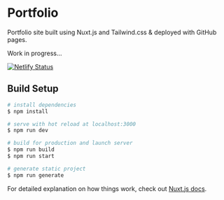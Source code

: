 # Portfolio

Portfolio site built using Nuxt.js and Tailwind.css & deployed with GitHub pages.

Work in progress...

[![Netlify Status](https://api.netlify.com/api/v1/badges/083027fa-8c5f-4410-9e28-d8c593d9011c/deploy-status)](https://app.netlify.com/sites/hopeful-stonebraker-f41828/deploys)

## Build Setup

```bash
# install dependencies
$ npm install

# serve with hot reload at localhost:3000
$ npm run dev

# build for production and launch server
$ npm run build
$ npm run start

# generate static project
$ npm run generate
```

For detailed explanation on how things work, check out [Nuxt.js docs](https://nuxtjs.org).
